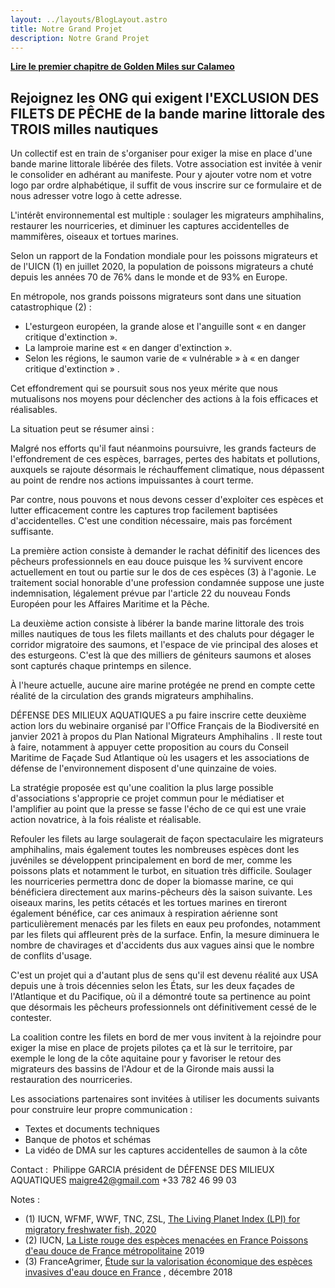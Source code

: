 ```yaml
---
layout: ../layouts/BlogLayout.astro
title: Notre Grand Projet
description: Notre Grand Projet
---
```


**[Lire le premier chapitre de Golden Miles sur Calameo](https://www.calameo.com/read/00751452419cabfa06623)**


## Rejoignez les ONG qui exigent l'EXCLUSION DES FILETS DE PÊCHE de la bande marine littorale des TROIS milles nautiques  
  
  

Un collectif est en train de s'organiser pour exiger la mise en place d'une bande marine littorale libérée des filets. Votre association est invitée à venir le consolider en adhérant au manifeste. Pour y ajouter votre nom et votre logo par ordre alphabétique, il suffit de vous inscrire sur ce formulaire et de nous adresser votre logo à cette adresse.

L'intérêt environnemental est multiple : soulager les migrateurs amphihalins, restaurer les nourriceries, et diminuer les captures accidentelles de mammifères, oiseaux et tortues marines.

Selon un rapport de la Fondation mondiale pour les poissons migrateurs et de l'UICN (1) en juillet 2020, la population de poissons migrateurs a chuté depuis les années 70 de 76% dans le monde et de 93% en Europe.

En métropole, nos grands poissons migrateurs sont dans une situation catastrophique (2) :

- L'esturgeon européen, la grande alose et l'anguille sont « en danger critique d'extinction ».
- La lamproie marine est « en danger d'extinction ».
- Selon les régions, le saumon varie de « vulnérable » à « en danger critique d'extinction » .

Cet effondrement qui se poursuit sous nos yeux mérite que nous mutualisons nos moyens pour déclencher des actions à la fois efficaces et réalisables.

La situation peut se résumer ainsi :

Malgré nos efforts qu'il faut néanmoins poursuivre, les grands facteurs de l'effondrement de ces espèces, barrages, pertes des habitats et pollutions, auxquels se rajoute désormais le réchauffement climatique, nous dépassent au point de rendre nos actions impuissantes à court terme.

Par contre, nous pouvons et nous devons cesser d'exploiter ces espèces et lutter efficacement contre les captures trop facilement baptisées d'accidentelles. C'est une condition nécessaire, mais pas forcément suffisante.

La première action consiste à demander le rachat définitif des licences des pêcheurs professionnels en eau douce puisque les ¾ survivent encore actuellement en tout ou partie sur le dos de ces espèces (3) à l'agonie. Le traitement social honorable d'une profession condamnée suppose une juste indemnisation, légalement prévue par l'article 22 du nouveau Fonds Européen pour les Affaires Maritime et la Pêche.

La deuxième action consiste à libérer la bande marine littorale des trois milles nautiques de tous les filets maillants et des chaluts pour dégager le corridor migratoire des saumons, et l'espace de vie principal des aloses et des esturgeons. C'est là que des milliers de géniteurs saumons et aloses sont capturés chaque printemps en silence.

À l'heure actuelle, aucune aire marine protégée ne prend en compte cette réalité de la circulation des grands migrateurs amphihalins.

DÉFENSE DES MILIEUX AQUATIQUES a pu faire inscrire cette deuxième action lors du webinaire organisé par l'Office Français de la Biodiversité en janvier 2021 à propos du Plan National Migrateurs Amphihalins . Il reste tout à faire, notamment à appuyer cette proposition au cours du Conseil Maritime de Façade Sud Atlantique où les usagers et les associations de défense de l'environnement disposent d'une quinzaine de voies.

La stratégie proposée est qu'une coalition la plus large possible d'associations s'approprie ce projet commun pour le médiatiser et l'amplifier au point que la presse se fasse l'écho de ce qui est une vraie action novatrice, à la fois réaliste et réalisable.

Refouler les filets au large soulagerait de façon spectaculaire les migrateurs amphihalins, mais également toutes les nombreuses espèces dont les juvéniles se développent principalement en bord de mer, comme les poissons plats et notamment le turbot, en situation très difficile. Soulager les nourriceries permettra donc de doper la biomasse marine, ce qui bénéficiera directement aux marins-pêcheurs dès la saison suivante. Les oiseaux marins, les petits cétacés et les tortues marines en tireront également bénéfice, car ces animaux à respiration aérienne sont particulièrement menacés par les filets en eaux peu profondes, notamment par les filets qui affleurent près de la surface. Enfin, la mesure diminuera le nombre de chavirages et d'accidents dus aux vagues ainsi que le nombre de conflits d'usage.

C'est un projet qui a d'autant plus de sens qu'il est devenu réalité aux USA depuis une à trois décennies selon les États, sur les deux façades de l'Atlantique et du Pacifique, où il a démontré toute sa pertinence au point que désormais les pêcheurs professionnels ont définitivement cessé de le contester.

La coalition contre les filets en bord de mer vous invitent à la rejoindre pour exiger la mise en place de projets pilotes ça et là sur le territoire, par exemple le long de la côte aquitaine pour y favoriser le retour des migrateurs des bassins de l'Adour et de la Gironde mais aussi la restauration des nourriceries.

Les associations partenaires sont invitées à utiliser les documents suivants pour construire leur propre communication :

*   Textes et documents techniques
*   Banque de photos et schémas
*   La vidéo de DMA sur les captures accidentelles de saumon à la côte

Contact : ​ Philippe GARCIA président de DÉFENSE DES MILIEUX AQUATIQUES maigre42@gmail.com +33 782 46 99 03 ​

Notes :

*   (1) IUCN, WFMF, WWF, TNC, ZSL, [The Living Planet Index (LPI) for migratory freshwater fish, 2020](https://wwfeu.awsassets.panda.org/downloads/lpi_migratory_freshwater_fish_low_min.pdf)
*   (2) IUCN, [La Liste rouge des espèces menacées en France Poissons d'eau douce de France métropolitaine](https://uicn.fr/wp-content/uploads/2019/08/liste-rouge-poissons-d-eau-douce-de-france-metropolitaine.pdf) 2019
*   (3) FranceAgrimer, [Étude sur la valorisation économique des espèces invasives d'eau douce en France](https://www.franceagrimer.fr/fam/content/download/59225/document/ETU-MER-ESPECES-INVASIVES-EAU-DOUCE-2017.pdf?version=4) , décembre 2018